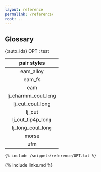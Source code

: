 ```yaml
---
layout: reference
permalink: /reference/
root: ..
---
```


## Glossary

{:auto_ids}
OPT
:   test

| pair styles       |
| :---------------: |
|eam_alloy          |
|eam_fs             |
|eam                |
|lj_charmm_coul_long|
|lj_cut_coul_long   |
|lj_cut             |
|lj_cut_tip4p_long  |
|lj_long_coul_long  |
|morse              |
|ufm                |



```
{% include /snippets/reference/OPT.txt %}
```


{% include links.md %}

